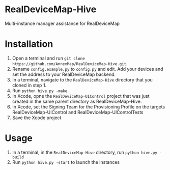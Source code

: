 # RealDeviceMap-Hive
Multi-instance manager assistance for RealDeviceMap

# Installation
1. Open a terminal and run `git clone https://github.com/AnnexMap/RealDeviceMap-Hive.git`.
2. Rename `config.example.py` to `config.py` and edit. Add your devices and set the address to your RealDeviceMap backend.
3. In a terminal, navigate to the `RealDeviceMap-Hive` directory that you cloned in step 1.
4. Run `python hive.py -make`.
5. In Xcode, opne the `RealDeviceMap-UIControl` project that was just created in the same parent directory as RealDeviceMap-Hive.
6. In Xcode, set the Signing Team for the Provisioning Profile on the targets RealDeviceMap-UIControl and RealDeviceMap-UIControlTests
7. Save the Xcode project

# Usage
1. In a terminal, in the `RealDeviceMap-Hive` directory, run `python hive.py -build`
2. Run `python hive.py -start` to launch the instances
